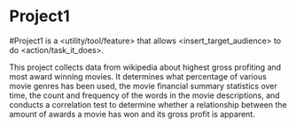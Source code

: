 # Project1
#Project1 is a <utility/tool/feature> that allows <insert_target_audience> to do <action/task_it_does>.

This project collects data from wikipedia about highest gross profiting and most award winning movies.  It determines what percentage of various movie genres has been used, the movie financial summary statistics over time, the count and frequency of the words in the movie descriptions, and conducts a correlation test to determine whether a relationship between the amount of awards a movie has won and its gross profit is apparent.  
